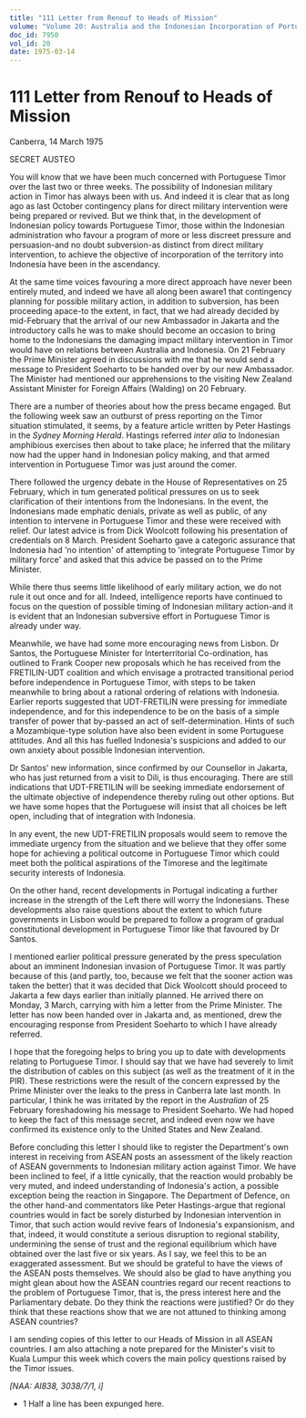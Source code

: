 ```yaml
---
title: "111 Letter from Renouf to Heads of Mission"
volume: "Volume 20: Australia and the Indonesian Incorporation of Portuguese Timor, 1974-1976"
doc_id: 7950
vol_id: 20
date: 1975-03-14
---
```


# 111 Letter from Renouf to Heads of Mission

Canberra, 14 March 1975

SECRET AUSTEO

You will know that we have been much concerned with Portuguese Timor over the last two or three weeks. The possibility of Indonesian military action in Timor has always been with us. And indeed it is clear that as long ago as last October contingency plans for direct military intervention were being prepared or revived. But we think that, in the development of Indonesian policy towards Portuguese Timor, those within the Indonesian administration who favour a program of more or less discreet pressure and persuasion-and no doubt subversion-as distinct from direct military intervention, to achieve the objective of incorporation of the territory into Indonesia have been in the ascendancy.

At the same time voices favouring a more direct approach have never been entirely muted, and indeed we have all along been aware1 that contingency planning for possible military action, in addition to subversion, has been proceeding apace-to the extent, in fact, that we had already decided by mid-February that the arrival of our new Ambassador in Jakarta and the introductory calls he was to make should become an occasion to bring home to the Indonesians the damaging impact military intervention in Timor would have on relations between Australia and Indonesia. On 21 February the Prime Minister agreed in discussions with me that he would send a message to President Soeharto to be handed over by our new Ambassador. The Minister had mentioned our apprehensions to the visiting New Zealand Assistant Minister for Foreign Affairs (Walding) on 20 February.

There are a number of theories about how the press became engaged. But the following week saw an outburst of press reporting on the Timor situation stimulated, it seems, by a feature article written by Peter Hastings in the _Sydney Morning Herald_. Hastings referred _inter alia_ to Indonesian amphibious exercises then about to take place; he inferred that the military now had the upper hand in Indonesian policy making, and that armed intervention in Portuguese Timor was just around the comer.

There followed the urgency debate in the House of Representatives on 25 February, which in tum generated political pressures on us to seek clarification of their intentions from the Indonesians. In the event, the Indonesians made emphatic denials, private as well as public, of any intention to intervene in Portuguese Timor and these were received with relief. Our latest advice is from Dick Woolcott following his presentation of credentials on 8 March. President Soeharto gave a categoric assurance that Indonesia had 'no intention' of attempting to 'integrate Portuguese Timor by military force' and asked that this advice be passed on to the Prime Minister.

While there thus seems little likelihood of early military action, we do not rule it out once and for all. Indeed, intelligence reports have continued to focus on the question of possible timing of Indonesian military action-and it is evident that an Indonesian subversive effort in Portuguese Timor is already under way.

Meanwhile, we have had some more encouraging news from Lisbon. Dr Santos, the Portuguese Minister for Interterritorial Co-ordination, has outlined to Frank Cooper new proposals which he has received from the FRETILIN-UDT coalition and which envisage a protracted transitional period before independence in Portuguese Timor, with steps to be taken meanwhile to bring about a rational ordering of relations with Indonesia. Earlier reports suggested that UDT-FRETILIN were pressing for immediate independence, and for this independence to be on the basis of a simple transfer of power that by-passed an act of self-determination. Hints of such a Mozambique-type solution have also been evident in some Portuguese attitudes. And all this has fuelled Indonesia's suspicions and added to our own anxiety about possible Indonesian intervention.

Dr Santos' new information, since confirmed by our Counsellor in Jakarta, who has just returned from a visit to Dili, is thus encouraging. There are still indications that UDT-FRETILIN will be seeking immediate endorsement of the ultimate objective of independence thereby ruling out other options. But we have some hopes that the Portuguese will insist that all choices be left open, including that of integration with Indonesia.

In any event, the new UDT-FRETILIN proposals would seem to remove the immediate urgency from the situation and we believe that they offer some hope for achieving a political outcome in Portuguese Timor which could meet both the political aspirations of the Timorese and the legitimate security interests of Indonesia.

On the other hand, recent developments in Portugal indicating a further increase in the strength of the Left there will worry the Indonesians. These developments also raise questions about the extent to which future governments in Lisbon would be prepared to follow a program of gradual constitutional development in Portuguese Timor like that favoured by Dr Santos.

I mentioned earlier political pressure generated by the press speculation about an imminent Indonesian invasion of Portuguese Timor. It was partly because of this (and partly, too, because we felt that the sooner action was taken the better) that it was decided that Dick Woolcott should proceed to Jakarta a few days earlier than initially planned. He arrived there on Monday, 3 March, carrying with him a letter from the Prime Minister. The letter has now been handed over in Jakarta and, as mentioned, drew the encouraging response from President Soeharto to which I have already referred.

I hope that the foregoing helps to bring you up to date with developments relating to Portuguese Timor. I should say that we have had severely to limit the distribution of cables on this subject (as well as the treatment of it in the PIR). These restrictions were the result of the concern expressed by the Prime Minister over the leaks to the press in Canberra late last month. In particular, I think he was irritated by the report in the _Australian_ of 25 February foreshadowing his message to President Soeharto. We had hoped to keep the fact of this message secret, and indeed even now we have confirmed its existence only to the United States and New Zealand.

Before concluding this letter I should like to register the Department's own interest in receiving from ASEAN posts an assessment of the likely reaction of ASEAN governments to Indonesian military action against Timor. We have been inclined to feel, if a little cynically, that the reaction would probably be very muted, and indeed understanding of Indonesia's action, a possible exception being the reaction in Singapore. The Department of Defence, on the other hand-and commentators like Peter Hastings-argue that regional countries would in fact be sorely disturbed by Indonesian intervention in Timor, that such action would revive fears of Indonesia's expansionism, and that, indeed, it would constitute a serious disruption to regional stability, undermining the sense of trust and the regional equilibrium which have obtained over the last five or six years. As I say, we feel this to be an exaggerated assessment. But we should be grateful to have the views of the ASEAN posts themselves. We should also be glad to have anything you might glean about how the ASEAN countries regard our recent reactions to the problem of Portuguese Timor, that is, the press interest here and the Parliamentary debate. Do they think the reactions were justified? Or do they think that these reactions show that we are not attuned to thinking among ASEAN countries?

I am sending copies of this letter to our Heads of Mission in all ASEAN countries. I am also attaching a note prepared for the Minister's visit to Kuala Lumpur this week which covers the main policy questions raised by the Timor issues.

_[NAA: Al838, 3038/7/1, i]_

  * 1 Half a line has been expunged here.


